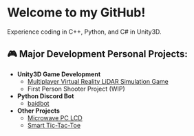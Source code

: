 <h1>Welcome to my GitHub!</h1>
Experience coding in C++, Python, and C# in Unity3D.

<h2>🎮 Major Development Personal Projects:</h2>

- <b>Unity3D Game Development</b>
  - [Multiplayer Virtual Reality LiDAR Simulation Game](https://github.com/CVScholtisek/VRChat-LiDAR)
  - First Person Shooter Project (WIP)
- <b>Python Discord Bot</b>
  - [baidbot](https://github.com/CVScholtisek/baidbotDiscord)
- <b>Other Projects</b>
  - [Microwave PC LCD](https://github.com/Git-baid/Microwave-PC-LCD/tree/main)
  - [Smart Tic-Tac-Toe](https://github.com/CVScholtisek/CS201-Project)

<!--
**joshmadakor1/joshmadakor1** is a ✨ _special_ ✨ repository because its `README.md` (this file) appears on your GitHub profile.

Here are some ideas to get you started:

- 🔭 I’m currently working on ...
- 🌱 I’m currently learning ...
- 👯 I’m looking to collaborate on ...
- 🤔 I’m looking for help with ...
- 💬 Ask me about ...
- 📫 How to reach me: ...
- 😄 Pronouns: ...
- ⚡ Fun fact: ...
-->

